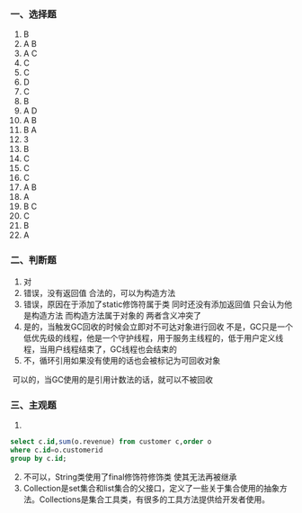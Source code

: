 ### 一、选择题

1. B		
2. A    B
3. A    C
4. C
5. C
6. D
7. C
8. B
9. A    D
10. A    B
11. B    A
12. 3
13. B
14. C
15. C
16. C
17. A    B
18. A
19. B    C
20. C
21. B
22. A

### 二、判断题

1. 对
2. 错误，没有返回值                             合法的，可以为构造方法
3. 错误，原因在于添加了static修饰符属于类 同时还没有添加返回值 只会认为他是构造方法 而构造方法属于对象的 两者含义冲突了
4. 是的，当触发GC回收的时候会立即对不可达对象进行回收                                                                             不是，GC只是一个低优先级的线程，他是一个守护线程，用于服务主线程的，低于用户定义线程，当用户线程结束了，GC线程也会结束的
5. 不，循环引用如果没有使用的话也会被标记为可回收对象

​			可以的，当GC使用的是引用计数法的话，就可以不被回收

### 三、主观题

1. 

```sql
select c.id,sum(o.revenue) from customer c,order o
where c.id=o.customerid
group by c.id;
```

2. 不可以，String类使用了final修饰符修饰类 使其无法再被继承
3. Collection是set集合和list集合的父接口，定义了一些关于集合使用的抽象方法。Collections是集合工具类，有很多的工具方法提供给开发者使用。